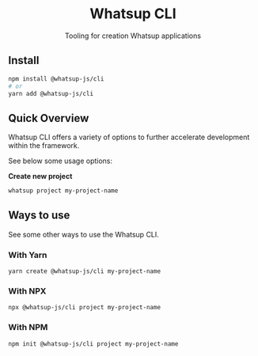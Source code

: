 <center>

# Whatsup CLI

Tooling for creation Whatsup applications

</center>

## Install

```bash
npm install @whatsup-js/cli
# or
yarn add @whatsup-js/cli
```

## Quick Overview

Whatsup CLI offers a variety of options to further accelerate development within the framework.

See below some usage options:

**Create new project**

```bash
whatsup project my-project-name
```

## Ways to use

See some other ways to use the Whatsup CLI.

### With Yarn

```
yarn create @whatsup-js/cli my-project-name
```

### With NPX

```
npx @whatsup-js/cli project my-project-name
```

### With NPM

```
npm init @whatsup-js/cli project my-project-name
```
